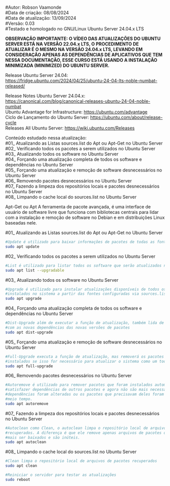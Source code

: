 #Autor: Robson Vaamonde<br>
#Data de criação: 08/08/2024<br>
#Data de atualização: 13/09/2024<br>
#Versão: 0.03<br>
#Testado e homologado no GNU/Linux Ubuntu Server 24.04.x LTS

**OBSERVAÇÃO IMPORTANTE: O VÍDEO DAS ATUALIZAÇÕES DO UBUNTU SERVER ESTÁ NA VERSÃO 22.04.x LTS, O PROCEDIMENTO DE ATUALIZAR É O MESMO NA VERSÃO 24.04.x LTS, LEVANDO EM CONSIDERAÇÃO APENAS AS DEPENDÊNCIAS DE APLICATIVOS QUE TEM NESSA DOCUMENTAÇÃO, ESSE CURSO ESTÁ USANDO A INSTALAÇÃO MINIMIZADA (MINIMIZED) DO UBUNTU SERVER.**

Release Ubuntu Server 24.04: https://fridge.ubuntu.com/2024/04/25/ubuntu-24-04-lts-noble-numbat-released/

Release Notes Ubuntu Server 24.04.x: https://canonical.com/blog/canonical-releases-ubuntu-24-04-noble-numbat<br>
Ubuntu Advantage for Infrastructure: https://ubuntu.com/advantage<br>
Ciclo de Lançamento do Ubuntu Server: https://ubuntu.com/about/release-cycle<br>
Releases All Ubuntu Server: https://wiki.ubuntu.com/Releases

Conteúdo estudado nessa atualização:<br>
#01_ Atualizando as Listas sources.list do Apt ou Apt-Get no Ubuntu Server<br>
#02_ Verificando todos os pacotes a serem utilizados no Ubuntu Server<br>
#03_ Atualizando todos os software no Ubuntu Server<br>
#04_ Forçando uma atualização completa de todos os software e dependências no Ubuntu Server<br>
#05_ Forçando uma atualização e remoção de software desnecessários no Ubuntu Server<br>
#06_ Removendo pacotes desnecessários no Ubuntu Server<br>
#07_ Fazendo a limpeza dos repositórios locais e pacotes desnecessários no Ubuntu Server<br>
#08_ Limpando o cache local do sources.list no Ubuntu Server<br>

Apt-Get ou Apt A ferramenta de pacote avançada, é uma interface de usuário de software livre que funciona com bibliotecas centrais para lidar com a instalação e remoção de software no Debian e em distribuições Linux baseadas nele.

#01_ Atualizando as Listas sources.list do Apt ou Apt-Get no Ubuntu Server<br>
```bash
#Update é utilizado para baixar informações de pacotes de todas as fontes configuradas.
sudo apt update
```

#02_ Verificando todos os pacotes a serem utilizados no Ubuntu Server<br>
```bash
#List é utilizado para listar todos os software que serão atualizados no sistema.
sudo apt list --upgradable
```

#03_ Atualizando todos os software no Ubuntu Server<br>
```bash
#Upgrade é utilizado para instalar atualizações disponíveis de todos os pacotes atualmente 
#instalados no sistema a partir das fontes configuradas via sources.list
sudo apt upgrade
```

#04_ Forçando uma atualização completa de todos os software e dependências no Ubuntu Server<br>
```bash
#Dist-Upgrade além de executar a função de atualização, também lida de forma inteligente 
#com as novas dependências das novas versões de pacotes
sudo apt dist-upgrade
```

#05_ Forçando uma atualização e remoção de software desnecessários no Ubuntu Server<br>
```bash
#Full-Upgrade executa a função de atualização, mas removerá os pacotes atualmente 
#instalados se isso for necessário para atualizar o sistema como um todo
sudo apt full-upgrade
```

#06_ Removendo pacotes desnecessários no Ubuntu Server<br>
```bash
#Autoremove é utilizado para remover pacotes que foram instalados automaticamente para 
#satisfazer dependências de outros pacotes e agora não são mais necessários, pois as 
#dependências foram alteradas ou os pacotes que precisavam deles foram removidos nesse 
#meio tempo.
sudo apt autoremove
```

#07_ Fazendo a limpeza dos repositórios locais e pacotes desnecessários no Ubuntu Server<br>
```bash
#Autoclean como Clean, o autoclean limpa o repositório local de arquivos de pacotes 
#recuperados. A diferença é que ele remove apenas arquivos de pacotes que não podem 
#mais ser baixados e são inúteis.
sudo apt autoclean
```

#08_ Limpando o cache local do sources.list no Ubuntu Server<br> 
```bash
#Clean limpa o repositório local de arquivos de pacotes recuperados
sudo apt clean

#Reiniciar o servidor para testar as atualizações
sudo reboot
```
